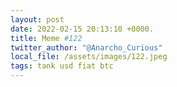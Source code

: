 ```yaml
---
layout: post
date: 2022-02-15 20:13:10 +0000.
title: Meme #122
twitter_author: "@Anarcho_Curious"
local_file: /assets/images/122.jpeg
tags: tank usd fiat btc
---
```

